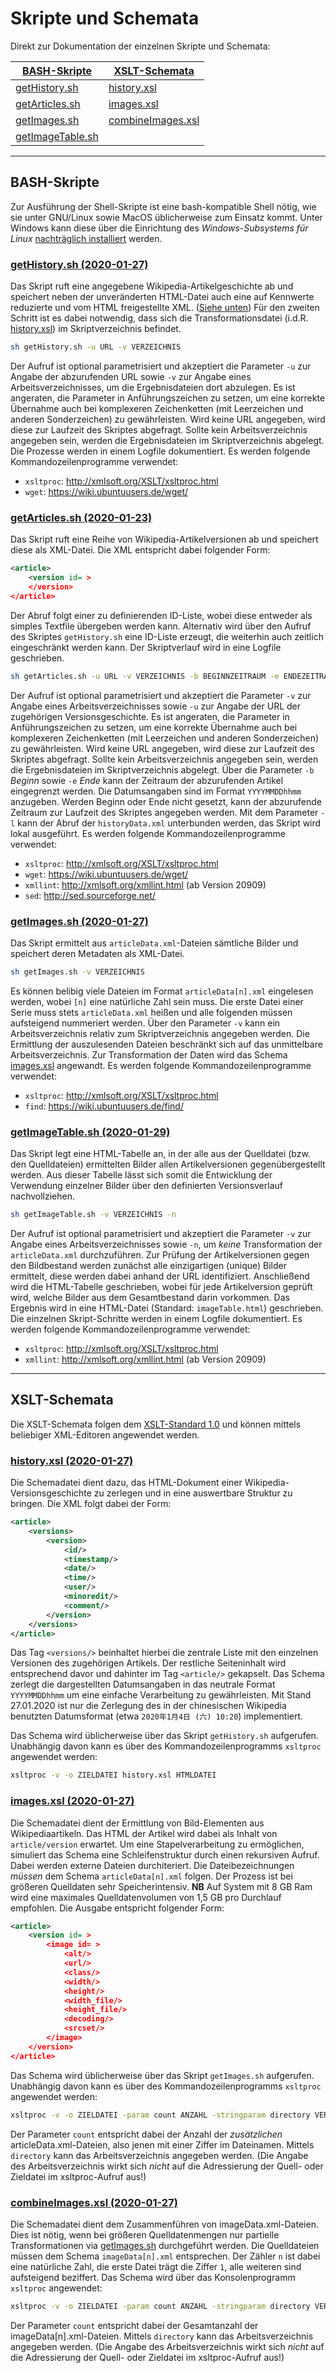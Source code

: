 # Skripte und Schemata

Direkt zur Dokumentation der einzelnen Skripte und Schemata:

| [BASH-Skripte](#bash-skripte) | [XSLT-Schemata](#xslt-schemata) |
| - | - |
| [getHistory.sh](#getHistory) | [history.xsl](#history-xsl) |
| [getArticles.sh](#getArticles) | [images.xsl](#images-xsl) |
| [getImages.sh](#getImages) | [combineImages.xsl](#combineimages-xsl) |
| [getImageTable.sh](#getImageTable) | |

---

## BASH-Skripte

Zur Ausführung der Shell-Skripte ist eine bash-kompatible Shell nötig, wie sie unter GNU/Linux sowie MacOS üblicherweise zum Einsatz kommt. Unter Windows kann diese über die Einrichtung des *Windows-Subsystems für Linux* [nachträglich installiert](https://docs.microsoft.com/de-de/windows/wsl/install-win10) werden.

### <a name="getHistory">[getHistory.sh (2020-01-27)](getHistory.sh)</a>

Das Skript ruft eine angegebene Wikipedia-Artikelgeschichte ab und speichert neben der unveränderten HTML-Datei auch eine auf Kennwerte reduzierte und vom HTML freigestellte XML. ([Siehe unten](#history-xsl)) Für den zweiten Schritt ist es dabei notwendig, dass sich die Transformationsdatei (i.d.R. [history.xsl](history.xsl)) im Skriptverzeichnis befindet.

```bash
sh getHistory.sh -u URL -v VERZEICHNIS
```
Der Aufruf ist optional parametrisiert und akzeptiert die Parameter `-u` zur Angabe der abzurufenden URL sowie `-v` zur Angabe eines Arbeitsverzeichnisses, um die Ergebnisdateien dort abzulegen. Es ist angeraten, die Parameter in Anführungszeichen zu setzen, um eine korrekte Übernahme auch bei komplexeren Zeichenketten (mit Leerzeichen und anderen Sonderzeichen) zu gewährleisten. Wird keine URL angegeben, wird diese zur Laufzeit des Skriptes abgefragt. Sollte kein Arbeitsverzeichnis angegeben sein, werden die Ergebnisdateien im Skriptverzeichnis abgelegt. Die Prozesse werden in einem Logfile dokumentiert.
Es werden folgende Kommandozeilenprogramme verwendet:

- `xsltproc`: http://xmlsoft.org/XSLT/xsltproc.html
- `wget`: https://wiki.ubuntuusers.de/wget/

### <a name="getArticles">[getArticles.sh (2020-01-23)](getArticles.sh)</a>

Das Skript ruft eine Reihe von Wikipedia-Artikelversionen ab und speichert diese als XML-Datei. Die XML entspricht dabei folgender Form:

```xml
<article>
	<version id= >
	</version>
</article>
```

Der Abruf folgt einer zu definierenden ID-Liste, wobei diese entweder als simples Textfile übergeben werden kann. Alternativ wird über den Aufruf des Skriptes `getHistory.sh` eine ID-Liste erzeugt, die weiterhin auch zeitlich eingeschränkt werden kann. Der Skriptverlauf wird in eine Logfile geschrieben.

```bash
sh getArticles.sh -u URL -v VERZEICHNIS -b BEGINNZEITRAUM -e ENDEZEITRAUM -l
```
Der Aufruf ist optional parametrisiert und akzeptiert die Parameter `-v` zur Angabe eines Arbeitsverzeichnisses sowie `-u` zur Angabe der URL der zugehörigen Versionsgeschichte. Es ist angeraten, die Parameter in Anführungszeichen zu setzen, um eine korrekte Übernahme auch bei komplexeren Zeichenketten (mit Leerzeichen und anderen Sonderzeichen) zu gewährleisten. Wird keine URL angegeben, wird diese zur Laufzeit des Skriptes abgefragt. Sollte kein Arbeitsverzeichnis angegeben sein, werden die Ergebnisdateien im Skriptverzeichnis abgelegt. Über die Parameter `-b` *Beginn*  sowie `-e` *Ende* kann der Zeitraum der abzurufenden Artikel eingegrenzt werden. Die Datumsangaben sind im Format `YYYYMMDDhhmm` anzugeben. Werden Beginn oder Ende nicht gesetzt, kann der abzurufende Zeitraum zur Laufzeit des Skriptes angegeben werden. Mit dem Parameter `-l` kann der Abruf der `historyData.xml` unterbunden werden, das Skript wird lokal ausgeführt. Es werden folgende Kommandozeilenprogramme verwendet:

- `xsltproc`: http://xmlsoft.org/XSLT/xsltproc.html
- `wget`: https://wiki.ubuntuusers.de/wget/
- `xmllint`: http://xmlsoft.org/xmllint.html (ab Version 20909)
- `sed`: http://sed.sourceforge.net/

### <a name="getImages">[getImages.sh (2020-01-27)](getImages.sh)</a>

Das Skript ermittelt aus `articleData.xml`-Dateien sämtliche Bilder und speichert deren Metadaten als XML-Datei.

```bash
sh getImages.sh -v VERZEICHNIS
```

Es können belibig viele Dateien im Format `articleData[n].xml` eingelesen werden, wobei `[n]` eine natürliche Zahl sein muss. Die erste Datei einer Serie muss stets `articleData.xml` heißen und alle folgenden müssen aufsteigend nummeriert werden. Über den Parameter `-v` kann ein Arbeitsverzeichnis relativ zum Skriptverzeichnis angegeben werden. Die Ermittlung der auszulesenden Dateien beschränkt sich auf das unmittelbare Arbeitsverzeichnis. Zur Transformation der Daten wird das Schema [images.xsl](#history-xsl) angewandt. Es werden folgende Kommandozeilenprogramme verwendet:

- `xsltproc`: http://xmlsoft.org/XSLT/xsltproc.html
- `find`: https://wiki.ubuntuusers.de/find/

### <a name="getImageTable">[getImageTable.sh (2020-01-29)](getImageTable.sh)</a>

Das Skript legt eine HTML-Tabelle an, in der alle aus der Quelldatei (bzw. den Quelldateien) ermittelten Bilder allen Artikelversionen gegenübergestellt werden. Aus dieser Tabelle lässt sich somit die Entwicklung der Verwendung einzelner Bilder über den definierten Versionsverlauf nachvollziehen.

```bash
sh getImageTable.sh -v VERZEICHNIS -n
```

Der Aufruf ist optional parametrisiert und akzeptiert die Parameter `-v` zur Angabe eines Arbeitsverzeichnisses sowie `-n`, um *keine* Transformation der `articleData.xml` durchzuführen. Zur Prüfung der Artikelversionen gegen den Bildbestand werden zunächst alle einzigartigen (unique) Bilder ermittelt, diese werden dabei anhand der URL identifiziert. Anschließend wird die HTML-Tabelle geschrieben, wobei für jede Artikelversion geprüft wird, welche Bilder aus dem Gesamtbestand darin vorkommen. Das Ergebnis wird in eine HTML-Datei (Standard: `imageTable.html`) geschrieben. Die einzelnen Skript-Schritte werden in einem Logfile dokumentiert.
Es werden folgende Kommandozeilenprogramme verwendet:

- `xsltproc`: http://xmlsoft.org/XSLT/xsltproc.html
- `xmllint`: http://xmlsoft.org/xmllint.html (ab Version 20909)

---

## XSLT-Schemata

Die XSLT-Schemata folgen dem [XSLT-Standard 1.0](http://www.w3.org/1999/XSL/Transform) und können mittels beliebiger XML-Editoren angewendet werden.

### <a name="history-xsl">[history.xsl (2020-01-27)](history.xsl)</a>

Die Schemadatei dient dazu, das HTML-Dokument einer Wikipedia-Versionsgeschichte zu zerlegen und in eine auswertbare Struktur zu bringen. Die XML folgt dabei der Form:

```xml
<article>
	<versions>
        <version>
            <id/>
            <timestamp/>
            <date/>
            <time/>
            <user/>
            <minoredit/>
            <comment/>
        </version>
	</versions>
</article>
```

Das Tag `<versions/>` beinhaltet hierbei die zentrale Liste mit den einzelnen Versionen des zugehörigen Artikels. Der restliche Seiteninhalt wird entsprechend davor und dahinter im Tag `<article/>` gekapselt.
Das Schema zerlegt die dargestellten Datumsangaben in das neutrale Format `YYYYMMDDhhmm` um eine einfache Verarbeitung zu gewährleisten. Mit Stand 27.01.2020 ist nur die Zerlegung des in der chinesischen Wikipedia benutzten Datumsformat (etwa `2020年1月4日 (六) 10:20`) implementiert.

Das Schema wird üblicherweise über das Skript `getHistory.sh` aufgerufen. Unabhängig davon kann es über des Kommandozeilenprogramms `xsltproc` angewendet werden:

```bash
xsltproc -v -o ZIELDATEI history.xsl HTMLDATEI
```

### <a name="images-xsl">[images.xsl (2020-01-27)](images.xsl)</a>

Die Schemadatei dient der Ermittlung von Bild-Elementen aus Wikipediaartikeln. Das HTML der Artikel wird dabei als Inhalt von `article/version` erwartet.  Um eine Stapelverarbeitung zu ermöglichen, simuliert das Schema eine Schleifenstruktur durch einen rekursiven Aufruf. Dabei werden externe Dateien durchiteriert. Die Dateibezeichnungen *müssen* dem Schema `articleData[n].xml` folgen. Der Prozess ist bei größeren Quelldaten sehr Speicherintensiv. **NB** Auf System mit 8 GB Ram wird eine maximales Quelldatenvolumen von 1,5 GB pro Durchlauf empfohlen. Die Ausgabe entspricht folgender Form:

```xml
<article>
	<version id= >
		<image id= >
			<alt/>
			<url/>
			<class/>
			<width/>
			<height/>
			<width_file/>
			<height_file/>
			<decoding/>
			<srcset/>
		</image>
	</version>
</article>
```
Das Schema wird üblicherweise über das Skript `getImages.sh` aufgerufen. Unabhängig davon kann es über des Kommandozeilenprogramms `xsltproc` angewendet werden:

```bash
xsltproc -v -o ZIELDATEI -param count ANZAHL -stringparam directory VERZEICHNIS images.xsl articeData.xml
```

Der Parameter `count` entspricht dabei der Anzahl der *zusätzlichen* articleData.xml-Dateien, also jenen mit einer Ziffer im Dateinamen. Mittels `directory` kann das Arbeitsverzeichnis angegeben werden. (Die Angabe des Arbeitsverzeichnis wirkt sich *nicht* auf die Adressierung der Quell- oder Zieldatei im xsltproc-Aufruf aus!)

### <a name="combineimages-xsl">[combineImages.xsl (2020-01-27)](combineImages.xsl)</a>

Die Schemadatei dient dem Zusammenführen von imageData.xml-Dateien. Dies ist nötig, wenn bei größeren Quelldatenmengen nur partielle Transformationen via [getImages.sh](#getImages) durchgeführt werden. Die Quelldateien müssen dem Schema `imageData[n].xml` entsprechen. Der Zähler `n` ist dabei eine natürliche Zahl, die erste Datei trägt die Ziffer `1`, alle weiteren sind aufsteigend beziffert.
Das Schema wird über das Konsolenprogramm `xsltproc` angewendet:

```bash
xsltproc -v -o ZIELDATEI -param count ANZAHL -stringparam directory VERZEICHNIS combineImages.xsl imageData1.xml
```

Der Parameter `count` entspricht dabei der Gesamtanzahl der imageData[n].xml-Dateien. Mittels `directory` kann das Arbeitsverzeichnis angegeben werden. (Die Angabe des Arbeitsverzeichnis wirkt sich *nicht* auf die Adressierung der Quell- oder Zieldatei im xsltproc-Aufruf aus!)
